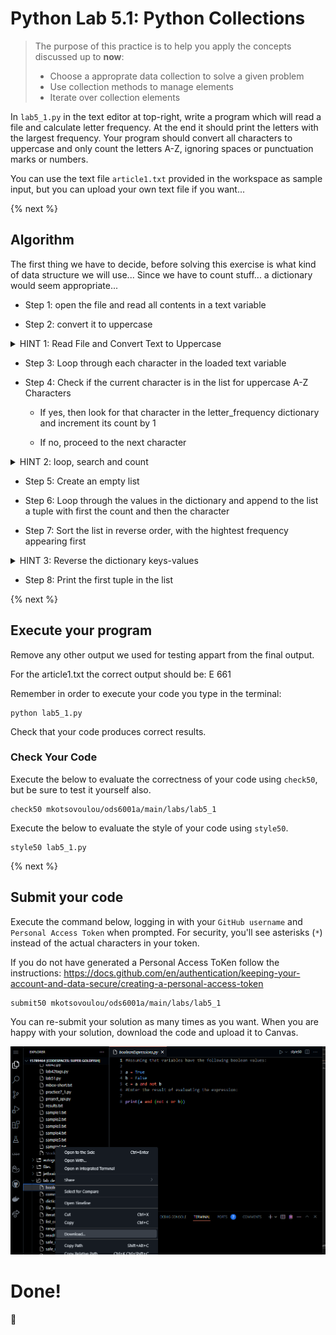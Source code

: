 # Python Lab 5.1: Python Collections

> The purpose of this practice is to help you apply the concepts discussed up to **now**: 
>
> - Choose a approprate data collection to solve a given problem
> - Use collection methods to manage elements
> - Iterate over collection elements


In `lab5_1.py` in the text editor at top-right, write a program which will read a file and calculate letter frequency. At the end it should print the letters with the largest frequency. Your program should convert all characters to uppercase and only count the letters A-Z, ignoring spaces or punctuation marks or numbers.

You can use the text file `article1.txt` provided in the workspace as sample input, but you can upload your own text file if you want...


{% next %}

## Algorithm

The first thing we have to decide, before solving this exercise is what kind of data structure we will use...
Since we have to count stuff... a dictionary would seem appropriate...

* Step 1: open the file and read all contents in a text variable

* Step 2: convert it to uppercase

<details> 
<summary>
HINT 1: Read File and Convert Text to Uppercase
</summary>

```

text = fhand.read()
text = text.upper()

```
</details>

* Step 3: Loop through each character in the loaded text variable

* Step 4: Check if the current character is in the list for uppercase A-Z Characters

    - If yes, then look for that character in the letter_frequency dictionary and increment its count by 1

    - If no, proceed to the next character


<details> 
<summary>
HINT 2: loop, search and count 
</summary>


```
letter_frequency = {}
for ch in text:
    if ch in az_Upper:
        letter_frequency[ch] = letter_frequency.get(ch, 0) +1

print(letter_frequency) # to test the outcome of this operation

```
</details>


* Step 5: Create an empty list

* Step 6: Loop through the values in the dictionary and append to the list a tuple with first the count and then the character

* Step 7: Sort the list in reverse order, with the hightest frequency appearing first

<details> 
<summary>
HINT 3: Reverse the dictionary keys-values
</summary>


```
lst = []
for key, value in letter_frequency.items():
    lst.append((value,key))

lst.sort(reverse=True)

```
</details>


* Step 8: Print the first tuple in the list

{% next %}

## Execute your program 

Remove any other output we used for testing appart from the final output.

For the article1.txt the correct output should be: E 661


Remember in order to execute your code you type in the terminal:
```
python lab5_1.py
```

Check that your code produces correct results. 



### Check Your Code

Execute the below to evaluate the correctness of your code using `check50`, but be sure to test it yourself also.


```
check50 mkotsovoulou/ods6001a/main/labs/lab5_1
```

Execute the below to evaluate the style of your code using `style50`.

```
style50 lab5_1.py
```

{% next %}

## Submit your code

Execute the command below, logging in with your `GitHub username` and `Personal Access Token` when prompted. For security, you'll see asterisks (`*`) instead of the actual characters in your token. 

If you do not have generated a Personal Access ToKen follow the instructions: 
https://docs.github.com/en/authentication/keeping-your-account-and-data-secure/creating-a-personal-access-token

```
submit50 mkotsovoulou/ods6001a/main/labs/lab5_1
```

You can re-submit your solution as many times as you want.
When you are happy with your solution, download the code and upload it to Canvas.

![Image of download](download.png)


# Done!
:tada: